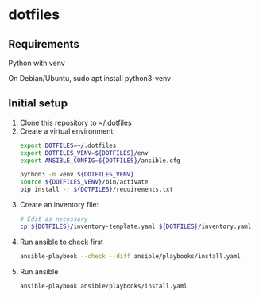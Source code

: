 # dotfiles

## Requirements

Python with venv

On Debian/Ubuntu, sudo apt install python3-venv

## Initial setup

1. Clone this repository to ~/.dotfiles
2. Create a virtual environment:
   ```sh
   export DOTFILES=~/.dotfiles
   export DOTFILES_VENV=${DOTFILES}/env
   export ANSIBLE_CONFIG=${DOTFILES}/ansible.cfg

   python3 -m venv ${DOTFILES_VENV}
   source ${DOTFILES_VENV}/bin/activate
   pip install -r ${DOTFILES}/requirements.txt
   ```
3. Create an inventory file:
   ```sh
   # Edit as necessary
   cp ${DOTFILES}/inventory-template.yaml ${DOTFILES}/inventory.yaml
   ``` 
4. Run ansible to check first
   ```sh
   ansible-playbook --check --diff ansible/playbooks/install.yaml
   ```
5. Run ansible
   ```
   ansible-playbook ansible/playbooks/install.yaml
   ```
